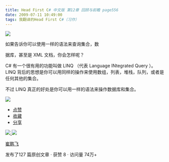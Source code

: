 ```yaml
---
title: Head First C# 中文版 第12章 回顾与前瞻 page556
date: 2009-07-11 10:49:00
tags: 我翻译的Head First C#（习作）
---
```

![](https://p-blog.csdn.net/images/p_blog_csdn_net/cuipengfei1/EntryImages/20090711/2009-07-11_10-37-10.jpg)

如果告诉你可以使用一样的语法来查询集合，数

据库，甚至是  XML  文档，你会怎样呢？

  

C#  有一个很有用的功能叫做  LINQ  （代表  Language INtegrated Query  ）。  LINQ
背后的思想是你可以用同样的操作来使用数组，列表，堆栈，队列，或者是任何其他的集合。

  

不过  LINQ  真正的好处是你可以用一样的语法来操作数据库和集合。

  

![](https://p-blog.csdn.net/images/p_blog_csdn_net/cuipengfei1/EntryImages/20090711/2009-07-11_10-45-30.jpg)

  * [ 点赞  ](javascript:;)
  * [ 收藏  ](javascript:;)
  * [ 分享 ](javascript:;)

[ ![](https://profile.csdnimg.cn/5/2/5/3_cuipengfei1)
![](https://g.csdnimg.cn/static/user-reg-year/1x/11.png)
](https://blog.csdn.net/cuipengfei1)

[ 崔鹏飞 ](https://blog.csdn.net/cuipengfei1)

发布了127 篇原创文章  ·  获赞 8  ·  访问量 74万+

